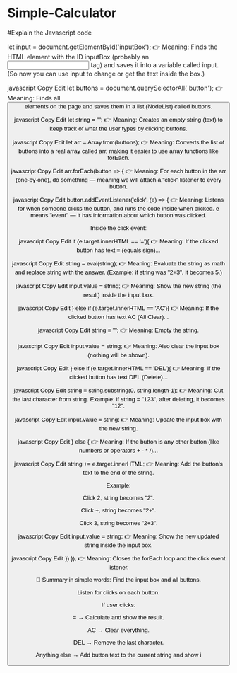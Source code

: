 # Simple-Calculator

#Explain the Javascript code

let input = document.getElementById('inputBox');
👉 Meaning:
Finds the HTML element with the ID inputBox (probably an <input> tag) and saves it into a variable called input.
(So now you can use input to change or get the text inside the box.)

javascript
Copy
Edit
let buttons = document.querySelectorAll('button');
👉 Meaning:
Finds all <button> elements on the page and saves them in a list (NodeList) called buttons.

javascript
Copy
Edit
let string = "";
👉 Meaning:
Creates an empty string (text) to keep track of what the user types by clicking buttons.

javascript
Copy
Edit
let arr = Array.from(buttons);
👉 Meaning:
Converts the list of buttons into a real array called arr, making it easier to use array functions like forEach.

javascript
Copy
Edit
arr.forEach(button => {
👉 Meaning:
For each button in the arr (one-by-one), do something — meaning we will attach a "click" listener to every button.

javascript
Copy
Edit
    button.addEventListener('click', (e) => {
👉 Meaning:
Listens for when someone clicks the button, and runs the code inside when clicked.
e means "event" — it has information about which button was clicked.

Inside the click event:

javascript
Copy
Edit
        if (e.target.innerHTML == '='){
👉 Meaning:
If the clicked button has text = (equals sign)...

javascript
Copy
Edit
            string = eval(string);
👉 Meaning:
Evaluate the string as math and replace string with the answer.
(Example: if string was "2+3", it becomes 5.)

javascript
Copy
Edit
            input.value = string;
👉 Meaning:
Show the new string (the result) inside the input box.

javascript
Copy
Edit
        } else if (e.target.innerHTML == 'AC'){
👉 Meaning:
If the clicked button has text AC (All Clear)...

javascript
Copy
Edit
            string = "";
👉 Meaning:
Empty the string.

javascript
Copy
Edit
            input.value = string;
👉 Meaning:
Also clear the input box (nothing will be shown).

javascript
Copy
Edit
        } else if (e.target.innerHTML == 'DEL'){
👉 Meaning:
If the clicked button has text DEL (Delete)...

javascript
Copy
Edit
            string = string.substring(0, string.length-1);
👉 Meaning:
Cut the last character from string.
Example: if string = "123", after deleting, it becomes "12".

javascript
Copy
Edit
            input.value = string;
👉 Meaning:
Update the input box with the new string.

javascript
Copy
Edit
        } else {
👉 Meaning:
If the button is any other button (like numbers or operators + - * /)...

javascript
Copy
Edit
            string += e.target.innerHTML;
👉 Meaning:
Add the button's text to the end of the string.

Example:

Click 2, string becomes "2".

Click +, string becomes "2+".

Click 3, string becomes "2+3".

javascript
Copy
Edit
            input.value = string;
👉 Meaning:
Show the new updated string inside the input box.

javascript
Copy
Edit
    })
}),
👉 Meaning:
Closes the forEach loop and the click event listener.

🎯 Summary in simple words:
Find the input box and all buttons.

Listen for clicks on each button.

If user clicks:

= → Calculate and show the result.

AC → Clear everything.

DEL → Remove the last character.

Anything else → Add button text to the current string and show i
